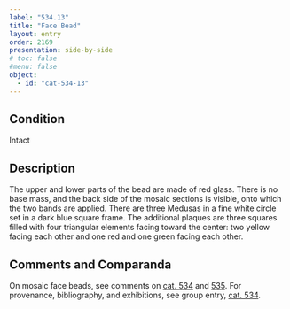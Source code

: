 ```yaml
---
label: "534.13"
title: "Face Bead"
layout: entry
order: 2169
presentation: side-by-side
# toc: false
#menu: false 
object:
  - id: "cat-534-13"
---
```


## Condition

Intact

## Description

The upper and lower parts of the bead are made of red glass. There is no base mass, and the back side of the mosaic sections is visible, onto which the two bands are applied. There are three Medusas in a fine white circle set in a dark blue square frame. The additional plaques are three squares filled with four triangular elements facing toward the center: two yellow facing each other and one red and one green facing each other.

## Comments and Comparanda

On mosaic face beads, see comments on [cat. 534](/catalogue/cat-534) and [535](/catalogue/cat-535). For provenance, bibliography, and exhibitions, see group entry, [cat. 534](/catalogue/cat-534).